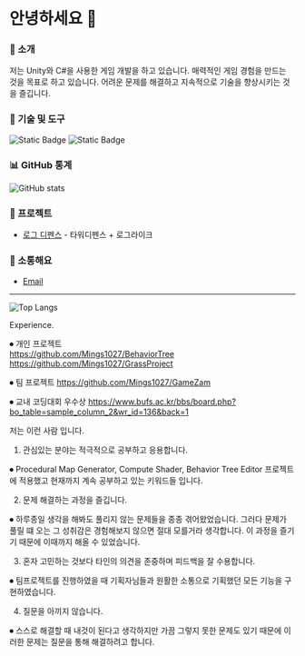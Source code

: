 # 안녕하세요 👋

### 🚀 소개
저는 Unity와 C#을 사용한 게임 개발을 하고 있습니다. 매력적인 게임 경험을 만드는 것을 목표로 하고 있습니다. 어려운 문제를 해결하고 지속적으로 기술을 향상시키는 것을 즐깁니다.

### 🔧 기술 및 도구
![Static Badge](https://img.shields.io/badge/Tool-Unity-white)
![Static Badge](https://img.shields.io/badge/Language-C%23-brightgreen)

### 📊 GitHub 통계
![GitHub stats](https://github-readme-stats.vercel.app/api?username=Mings1027&show_icons=true&theme=radical)

### 🌱 프로젝트
- [로그 디펜스](https://apps.apple.com/kr/app/%EB%A1%9C%EA%B7%B8-%EB%94%94%ED%8E%9C%EC%8A%A4/id6477987429) - 타워디펜스 + 로그라이크

### 💬 소통해요
- [Email](mailto:mings1027@gmail.com)

---

![Top Langs](https://github-readme-stats.vercel.app/api/top-langs/?username=Mings1027&layout=compact&theme=radical)

Experience.

⏺︎ 개인 프로젝트  
https://github.com/Mings1027/BehaviorTree  
https://github.com/Mings1027/GrassProject

⏺︎ 팀 프로젝트 https://github.com/Mings1027/GameZam

⏺︎ 교내 코딩대회 우수상 https://www.bufs.ac.kr/bbs/board.php?bo_table=sample_column_2&wr_id=136&back=1

저는 이런 사람 입니다.

1. 관심있는 분야는 적극적으로 공부하고 응용합니다.

⏺︎ Procedural Map Generator, Compute Shader, Behavior Tree Editor 프로젝트에 적용했고 현재까지 계속 공부하고 있는 키워드들 입니다.

2. 문제 해결하는 과정을 즐깁니다.

⏺︎ 하루종일 생각을 해봐도 풀리지 않는 문제들을 종종 겪어왔었습니다. 그러다 문제가 풀릴 떄 오는 그 성취감은 경험해보지 않으면 절대 모를거라 생각합니다. 이 과정을 즐기기 때문에 이때까지 해올 수 있었습니다.

3. 혼자 고민하는 것보다 타인의 의견을 존중하며 피드백을 잘 수용합니다.

⏺︎ 팀프로젝트를 진행하였을 때 기획자님들과 원활한 소통으로 기획했던 모든 기능을 구현하였습니다.

4. 질문을 아끼지 않습니다.

⏺︎ 스스로 해결할 때 내것이 된다고 생각하지만 가끔 그렇지 못한 문제도 있기 때문에 이러한 문제는 질문을 통해 해결하려고 합니다.
